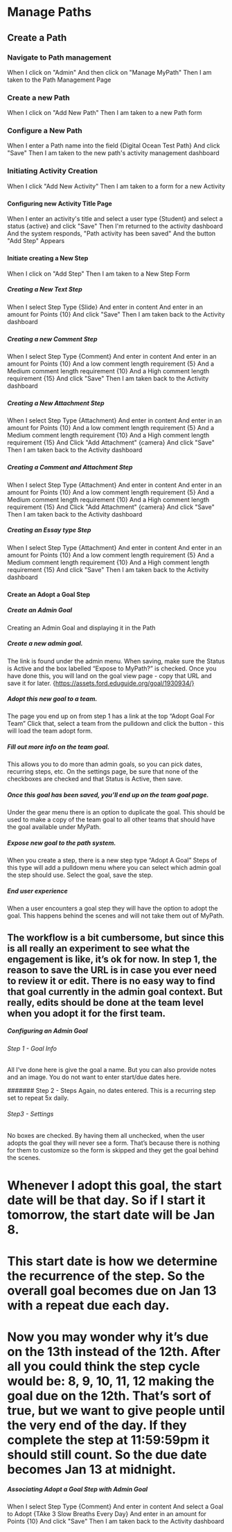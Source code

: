 # Manage Paths

## Create a Path

### Navigate to Path management

When I click on "Admin"
And then click on "Manage MyPath"
Then I am taken to the Path Management Page

###

### Create a new Path

When I click on "Add New Path"
Then I am taken to a new Path form

###

### Configure a New Path

When I enter a Path name into the field {Digital Ocean Test Path}
And click "Save"
Then I am taken to the new path's activity management dashboard

###

### Initiating Activity Creation

When I click "Add New Activity"
Then I am taken to a form for a new Activity

###

#### Configuring new Activity Title Page

When I enter an activity's title
and select a user type {Student}
and select a status {active}
and click "Save"
Then I'm returned to the activity dashboard
And the system responds, "Path activity has been saved"
And the button "Add Step" Appears

###

#### Initiate creating a New Step
When I click on "Add Step"
Then I am taken to a New Step Form

##### Creating a New Text Step
When I select Step Type {Slide}
And enter in content
And enter in an amount for Points {10}
And click "Save"
Then I am taken back to the Activity dashboard

###

##### Creating a new Comment Step

When I select Step Type {Comment}
And enter in content
And enter in an amount for Points {10}
And a low comment length requirement {5}
And a Medium comment length requirement {10}
And a High comment length requirement {15}
And click "Save"
Then I am taken back to the Activity dashboard

###

##### Creating a New Attachment Step

When I select Step Type {Attachment}
And enter in content
And enter in an amount for Points {10}
And a low comment length requirement {5}
And a Medium comment length requirement {10}
And a High comment length requirement {15}
And Click "Add Attachment" {camera}
And click "Save"
Then I am taken back to the Activity dashboard

###

##### Creating a Comment and Attachment Step

When I select Step Type {Attachment}
And enter in content
And enter in an amount for Points {10}
And a low comment length requirement {5}
And a Medium comment length requirement {10}
And a High comment length requirement {15}
And Click "Add Attachment" {camera}
And click "Save"
Then I am taken back to the Activity dashboard

##### Creating an Essay type Step

When I select Step Type {Attachment}
And enter in content
And enter in an amount for Points {10}
And a low comment length requirement {5}
And a Medium comment length requirement {10}
And a High comment length requirement {15}
And click "Save"
Then I am taken back to the Activity dashboard

###

#### Create an Adopt a Goal Step

##### Create an Admin Goal

Creating an Admin Goal and displaying it in the Path
 
##### Create a new admin goal.
The link is found under the admin menu. When saving, make sure the Status is Active and the box labelled “Expose to MyPath?” is checked.
Once you have done this, you will land on the goal view page - copy that URL and save it for later. {https://assets.ford.eduguide.org/goal/1930934/}
##### Adopt this new goal to a team.
The page you end up on from step 1 has a link at the top “Adopt Goal For Team”
Click that, select a team from the pulldown and click the button - this will load the team adopt form.
##### Fill out more info on the team goal.
This allows you to do more than admin goals, so you can pick dates, recurring steps, etc.
On the settings page, be sure that none of the checkboxes are checked and that Status is Active, then save.
##### Once this goal has been saved, you’ll end up on the team goal page.
Under the gear menu there is an option to duplicate the goal. This should be used to make a copy of the team goal to all other teams that should have the goal available under MyPath.
##### Expose new goal to the path system.
When you create a step, there is a new step type “Adopt A Goal”
Steps of this type will add a pulldown menu where you can select which admin goal the step should use.
Select the goal, save the step.
##### End user experience
When a user encounters a goal step they will have the option to adopt the goal.
This happens behind the scenes and will not take them out of MyPath.
 
## The workflow is a bit cumbersome, but since this is all really an experiment to see what the engagement is like, it’s ok for now. In step 1, the reason to save the URL is in case you ever need to review it or edit. There is no easy way to find that goal currently in the admin goal context. But really, edits should be done at the team level when you adopt it for the first team.

##### Configuring an Admin Goal

###### Step 1 - Goal Info
All I’ve done here is give the goal a name. But you can also provide notes and an image. You do not want to enter start/due dates here.
 
####### Step 2 - Steps
Again, no dates entered. This is a recurring step set to repeat 5x daily.
 
###### Step3 - Settings
No boxes are checked. By having them all unchecked, when the user adopts the goal they will never see a form. That’s because there is nothing for them to customize so the form is skipped and they get the goal behind the scenes.
 
 
# Whenever I adopt this goal, the start date will be that day. So if I start it tomorrow, the start date will be Jan 8.
 
# This start date is how we determine the recurrence of the step. So the overall goal becomes due on Jan 13 with a repeat due each day.
 
# Now you may wonder why it’s due on the 13th instead of the 12th. After all you could think the step cycle would be: 8, 9, 10, 11, 12 making the goal due on the 12th. That’s sort of true, but we want to give people until the very end of the day. If they complete the step at 11:59:59pm it should still count. So the due date becomes Jan 13 at midnight.

##### Associating Adopt a Goal Step with Admin Goal

When I select Step Type {Comment}
And enter in content
And select a Goal to Adopt {TAke 3 Slow Breaths Every Day}
And enter in an amount for Points {10}
And click "Save"
Then I am taken back to the Activity dashboard


